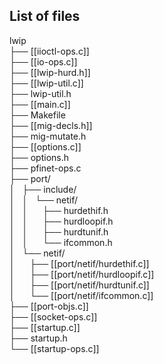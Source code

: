 ## List of files
lwip  
├── [[iioctl-ops.c]]  
├── [[io-ops.c]]  
├── [[lwip-hurd.h]]  
├── [[lwip-util.c]]  
├── lwip-util.h  
├── [[main.c]]  
├── Makefile  
├── [[mig-decls.h]]  
├── mig-mutate.h  
├── [[options.c]]  
├── options.h  
├── pfinet-ops.c  
├── port/  
│&nbsp;&nbsp;&nbsp;├── include/  
│&nbsp;&nbsp;&nbsp;│&nbsp;&nbsp;&nbsp;└── netif/  
│&nbsp;&nbsp;&nbsp;│&nbsp;&nbsp;&nbsp;&nbsp;&nbsp;&nbsp;├── hurdethif.h  
│&nbsp;&nbsp;&nbsp;│&nbsp;&nbsp;&nbsp;&nbsp;&nbsp;&nbsp;├── hurdloopif.h  
│&nbsp;&nbsp;&nbsp;│&nbsp;&nbsp;&nbsp;&nbsp;&nbsp;&nbsp;├── hurdtunif.h  
│&nbsp;&nbsp;&nbsp;│&nbsp;&nbsp;&nbsp;&nbsp;&nbsp;&nbsp;└── ifcommon.h  
│&nbsp;&nbsp;&nbsp;└── netif/  
│&nbsp;&nbsp;&nbsp;&nbsp;&nbsp;&nbsp;├── [[port/netif/hurdethif.c]]  
│&nbsp;&nbsp;&nbsp;&nbsp;&nbsp;&nbsp;├── [[port/netif/hurdloopif.c]]  
│&nbsp;&nbsp;&nbsp;&nbsp;&nbsp;&nbsp;├── [[port/netif/hurdtunif.c]]  
│&nbsp;&nbsp;&nbsp;&nbsp;&nbsp;&nbsp;└── [[port/netif/ifcommon.c]]  
├── [[port-objs.c]]  
├── [[socket-ops.c]]  
├── [[startup.c]]  
├── startup.h  
└── [[startup-ops.c]]  
